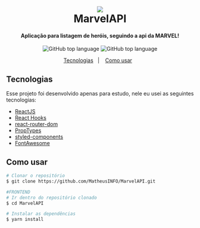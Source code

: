 <h1 align="center">
      <img src="https://logodownload.org/wp-content/uploads/2017/05/marvel-logo-6.png"/>
      <br>
      MarvelAPI
</h1>

<h4 align="center">
          Aplicação para listagem de heróis, seguindo a api da MARVEL!
        </h4>
        <p align="center">
          <img alt="GitHub top language" src="https://user-images.githubusercontent.com/48860569/88118892-37812e80-cb95-11ea-843f-149c06bf80dc.png">
          <img alt="GitHub top language" src="https://user-images.githubusercontent.com/48860569/88118894-38b25b80-cb95-11ea-9bdd-1849177f95e4.png">
        </p>

<p align="center">
          <a href="#tecnologias">Tecnologias</a>&nbsp;&nbsp;&nbsp;|&nbsp;&nbsp;&nbsp;
          <a href="#como-usar">Como usar</a>&nbsp;&nbsp;&nbsp;
        </p>


## Tecnologias

Esse projeto foi desenvolvido apenas para estudo, nele eu usei as seguintes tecnologias:

  -  [ReactJS](https://reactjs.org/)
  -  [React Hooks](https://github.com/rehooks/awesome-react-hooks)
  -  [react-router-dom](https://github.com/ReactTraining/react-router/tree/master/packages/react-router-dom)
  -  [PropTypes](https://github.com/facebook/prop-types)
  -  [styled-components](https://github.com/styled-components/styled-components)
  -  [FontAwesome](https://github.com/FortAwesome/Font-Awesome)


## Como usar

```bash
# Clonar o repositório
$ git clone https://github.com/MatheusINFO/MarvelAPI.git

#FRONTEND
# Ir dentro do repositório clonado
$ cd MarvelAPI

# Instalar as dependências
$ yarn install
```
